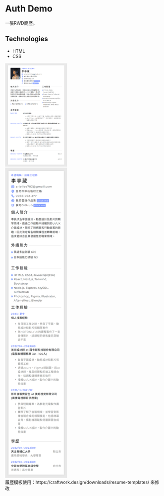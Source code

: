 # Auth Demo

一張RWD簡歷。

## Technologies

- HTML
- CSS

<a href="img-profile-preview-md.png" target="_blank">
  <img src="img-profile-preview-md.png" alt="Medium Size Resume Preview" style="width: 200px; height: auto;">
</a>
<br/>
<a href="img-profile-preview-sm.png" target="_blank">
  <img src="img-profile-preview-sm.png" alt="Small Size Resume Preview" style="width: 200px; height: auto;">
</a>
<br/>
履歷模板使用：https://craftwork.design/downloads/resume-templates/ 來修改

